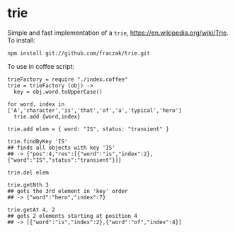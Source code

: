 trie
====

Simple and fast implementation of a `trie`, <https://en.wikipedia.org/wiki/Trie>.
To install:

    npm install git://github.com/fraczak/trie.git

To use in coffee script:

    trieFactory = require "./index.coffee"
    trie = trieFactory (obj) ->
      key = obj.word.toUpperCase()

    for word, index in ['A','character','is','that','of','a','typical','hero']
      trie.add {word,index}

    trie.add elem = { word: "IS", status: "transient" }
    
    trie.findByKey 'IS'
    ## finds all objects with key 'IS'
    ## -> {"pos":4,"res":[{"word":"is","index":2},{"word":"IS","status":"transient"}]}
    
    trie.del elem
    
    trie.getNth 3
    ## gets the 3rd element in 'key' order
    ## -> {"word":"hero","index":7}
    
    trie.getAt 4, 2
    ## gets 2 elements starting at position 4
    ## -> [{"word":"is","index":2},{"word":"of","index":4}]



  
